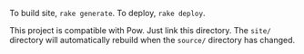 To build site, `rake generate`.  To deploy, `rake deploy`.

This project is compatible with Pow.  Just link this directory.  The `site/`
directory will automatically rebuild when the `source/` directory has changed.
